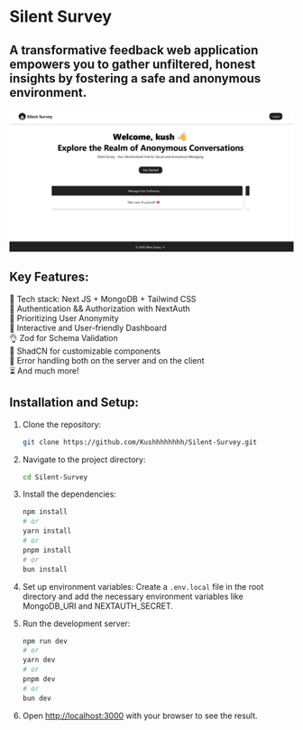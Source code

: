 # Silent Survey 

## A transformative feedback web application empowers you to gather unfiltered, honest insights by fostering a safe and anonymous environment.

![alt text](<Screenshot (27).png>)

## Key Features:

🌟 Tech stack: Next JS + MongoDB + Tailwind CSS  
🎃 Authentication && Authorization with NextAuth  
👾 Prioritizing User Anonymity  
🚀 Interactive and User-friendly Dashboard  
👌 Zod for Schema Validation  
🤖 ShadCN for customizable components  
🐞 Error handling both on the server and on the client  
⏳ And much more!  

## Installation and Setup:

1. Clone the repository:
    ```bash
    git clone https://github.com/Kushhhhhhhh/Silent-Survey.git
    ```

2. Navigate to the project directory:
    ```bash
    cd Silent-Survey
    ```

3. Install the dependencies:
    ```bash
    npm install
    # or
    yarn install
    # or
    pnpm install
    # or
    bun install
    ```

4. Set up environment variables:
    Create a `.env.local` file in the root directory and add the necessary environment variables like MongoDB_URI and NEXTAUTH_SECRET.

5. Run the development server:
    ```bash
    npm run dev
    # or
    yarn dev
    # or
    pnpm dev
    # or
    bun dev
    ```

6. Open [http://localhost:3000](http://localhost:3000) with your browser to see the result.